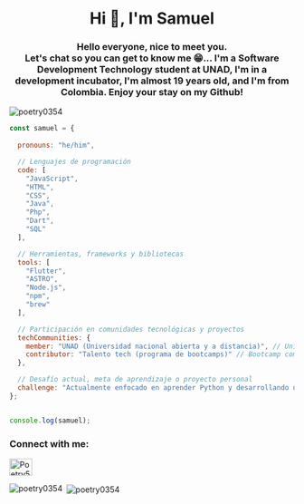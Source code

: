 <h1 align="center">Hi 👋, I'm Samuel</h1>
<h3 align="center">Hello everyone, nice to meet you. <br>
Let's chat so you can get to know me 😁...
I'm a Software Development Technology student at UNAD, I'm in a development incubator, I'm almost 19 years old, and I'm from Colombia. Enjoy your stay on my Github!</h3>

<p align="left"> <img src="https://komarev.com/ghpvc/?username=poetry0354&label=Profile%20views&color=0e75b6&style=flat" alt="poetry0354" /> </p>

```javascript
const samuel = {
  
  pronouns: "he/him",

  // Lenguajes de programación 
  code: [
    "JavaScript",
    "HTML",
    "CSS",
    "Java",
    "Php",
    "Dart",
    "SQL"
  ],

  // Herramientas, frameworks y bibliotecas
  tools: [
    "Flutter",
    "ASTRO",
    "Node.js",
    "npm",
    "brew"
  ],

  // Participación en comunidades tecnológicas y proyectos
  techCommunities: {
    member: "UNAD (Universidad nacional abierta y a distancia)", // Universidad como forma de comunidad
    contributor: "Talento tech (programa de bootcamps)" // Bootcamp como proyecto
  },

  // Desafío actual, meta de aprendizaje o proyecto personal
  challenge: "Actualmente enfocado en aprender Python y desarrollando una landing page hotelera como Diseñador y Dev en el programa Talento tech. También estoy ayudando en un grupo de estudio de Java en mi ciudad y buscando desarrollar excelentes habilidades técnicas."
};


console.log(samuel);
```


<h3 align="left">Connect with me:</h3>
<p align="left">
<a href="https://discord.gg/Poetry54.03" target="blank"><img align="center" src="https://raw.githubusercontent.com/rahuldkjain/github-profile-readme-generator/master/src/images/icons/Social/discord.svg" alt="Poetry54.03" height="30" width="40" /></a>
</p>



<p><img align="left" src="https://github-readme-stats.vercel.app/api/top-langs?username=poetry0354&show_icons=true&locale=en&layout=compact" alt="poetry0354" /></p>

<p>&nbsp;<img align="center" src="https://github-readme-stats.vercel.app/api?username=poetry0354&show_icons=true&locale=en" alt="poetry0354" /></p>



